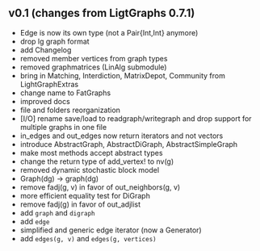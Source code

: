 ## v0.1 (changes from LigtGraphs 0.7.1)
- Edge is now its own type (not a Pair{Int,Int} anymore)
- drop lg graph format
- add Changelog
- removed member vertices from graph types
- removed graphmatrices (LinAlg submodule)
- bring in Matching, Interdiction, MatrixDepot, Community from LightGraphExtras
- change name to FatGraphs
- improved docs
- file and folders reorganization
- [I/O] rename save/load to readgraph/writegraph and drop support for multiple graphs in one file
- in_edges and out_edges now return iterators and not vectors
- introduce AbstractGraph, AbstractDiGraph, AbstractSimpleGraph
- make most methods accept abstract types
- change the return type of add_vertex! to nv(g)
- removed dynamic stochastic block model
- Graph(dg) -> graph(dg)
- remove fadj(g, v) in favor of out_neighbors(g, v)
- more efficient equality test for DiGraph
- remove fadj(g) in favor of out_adjlist
- add `graph` and `digraph`
- add `edge`
- simplified and generic edge iterator (now a Generator)
- add `edges(g, v)` and `edges(g, vertices)`

